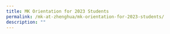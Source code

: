```yaml
---
title: MK Orientation for 2023 Students
permalink: /mk-at-zhenghua/mk-orientation-for-2023-students/
description: ""
---
```

